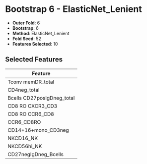 # Bootstrap 6 - ElasticNet_Lenient

- **Outer Fold**: 6
- **Bootstrap**: 6
- **Method**: ElasticNet_Lenient
- **Fold Seed**: 52
- **Features Selected**: 10

## Selected Features

| Feature |
|---------|
| Tconv memDR_total |
| CD4neg_total |
| Bcells CD27posIgDneg_total |
| CD8 RO CXCR3_CD3 |
| CD8 RO CCR6_CD8 |
| CCR6_CD8RO |
| CD14+16+mono_CD3neg |
| NKCD16_NK |
| NKCD56hi_NK |
| CD27negIgDneg_Bcells |
